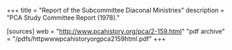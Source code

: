 +++
title = "Report of the Subcommittee Diaconal Ministries"
description = "PCA Study Committee Report (1978)."

[sources]
web = "http://www.pcahistory.org/pca/2-159.html"
"pdf archive" = "/pdfs/httpwwwpcahistoryorgpca2159html.pdf"
+++
